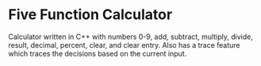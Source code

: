 # Five Function Calculator
Calculator written in C++ with numbers 0-9, add, subtract, multiply, divide, result, decimal, percent, clear, and clear entry.
Also has a trace feature which traces the decisions based on the current input.